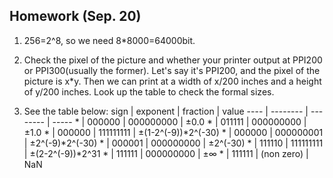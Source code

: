 ## Homework (Sep. 20)
 
1. 256=2^8, so we need 8*8000=64000bit.

2. Check the pixel of the picture and whether your printer output at PPI200 or PPI300(usually the former). Let's say it's PPI200, and the pixel of the picture is x*y. Then we can print at a width of x/200 inches and a height of y/200 inches. Look up the table to check the formal sizes.

3. See the table below:
sign | exponent | fraction | value
---- | -------- | -------- | -----
\* | 000000 | 000000000 | ±0.0
\* | 011111 | 000000000 | ±1.0
\* | 000000 | 111111111 | ±(1-2^(-9))\*2^(-30)
\* | 000000 | 000000001 | ±2^(-9)\*2^(-30)
\* | 000001 | 000000000 | ±2^(-30)
\* | 111110 | 111111111 | ±(2-2^(-9))\*2^31
\* | 111111 | 000000000 | ±∞
\* | 111111 | (non zero) | NaN